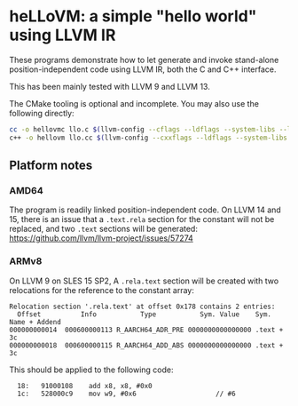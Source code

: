 # heLLoVM: a simple "hello world" using LLVM IR

These programs demonstrate how to let generate and invoke stand-alone
position-independent code using LLVM IR, both the C and C++ interface.

This has been mainly tested with LLVM 9 and LLVM 13.

The CMake tooling is optional and incomplete.
You may also use the following directly:

```sh
cc -o hellovmc llo.c $(llvm-config --cflags --ldflags --system-libs --libs core)
c++ -o hellovm llo.cc $(llvm-config --cxxflags --ldflags --system-libs --libs core)
```

## Platform notes

### AMD64
The program is readily linked position-independent code.
On LLVM 14 and 15, there is an issue that a `.text.rela` section for
the constant will not be replaced, and two `.text` sections will be generated:
https://github.com/llvm/llvm-project/issues/57274

### ARMv8
On LLVM 9 on SLES 15 SP2, A `.rela.text` section will be created with two relocations for the
reference to the constant array:
```
Relocation section '.rela.text' at offset 0x178 contains 2 entries:
  Offset          Info           Type           Sym. Value    Sym. Name + Addend
000000000014  000600000113 R_AARCH64_ADR_PRE 0000000000000000 .text + 3c
000000000018  000600000115 R_AARCH64_ADD_ABS 0000000000000000 .text + 3c
```
This should be applied to the following code:
```
  18:	91000108 	add	x8, x8, #0x0
  1c:	528000c9 	mov	w9, #0x6                   	// #6
```
